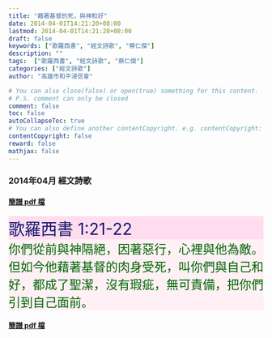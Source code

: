 ```yaml
---
title: "藉著基督的死，與神和好"
date: 2014-04-01T14:21:20+08:00
lastmod: 2014-04-01T14:21:20+08:00
draft: false
keywords: ["歌羅西書", "經文詩歌", "蔡仁傑"]
description: ""
tags:  ["歌羅西書", "經文詩歌", "蔡仁傑"]
categories: ["經文詩歌"]
author: "高雄市和平浸信會"

# You can also close(false) or open(true) something for this content.
# P.S. comment can only be closed
comment: false
toc: false
autoCollapseToc: true
# You can also define another contentCopyright. e.g. contentCopyright: "This is another copyright."
contentCopyright: false
reward: false
mathjax: false
---
```


### 2014年04月 經文詩歌

#### [簡譜 pdf 檔](/pdf-h/h201404.pdf "藉著基督的死，與神和好")

<div style="background-color:#FFDDEE"><font size="6", color="#191970">
歌羅西書 1:21-22
</font>
</div>

<div style="background-color:#FFF0F5"><font size="5", color="#006400">
你們從前與神隔絕，因著惡行，心裡與他為敵。但如今他藉著基督的肉身受死，叫你們與自己和好，都成了聖潔，沒有瑕疵，無可責備，把你們引到自己面前。
</font>
</div>

#### [簡譜 pdf 檔](/pdf-h/h201404.pdf "藉著基督的死，與神和好")